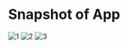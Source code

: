 # Snapshot of App

![1](https://user-images.githubusercontent.com/78656126/196063095-ad3ba3c1-234c-4c6e-a554-bb286089dda6.png)
![2](https://user-images.githubusercontent.com/78656126/196063097-d16ce145-f44b-48af-939e-bdeb117ce9c9.png)
![3](https://user-images.githubusercontent.com/78656126/196063101-2b680795-924a-447d-8189-ff4fce26eeda.png)
